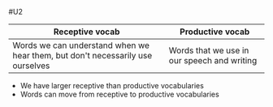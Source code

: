 #U2

| Receptive vocab                                                                | Productive vocab                            |
| ------------------------------------------------------------------------------ | ------------------------------------------- |
| Words we can understand when we hear them, but don't necessarily use ourselves | Words that we use in our speech and writing |
- We have larger receptive than productive vocabularies
- Words can move from receptive to productive vocabularies
